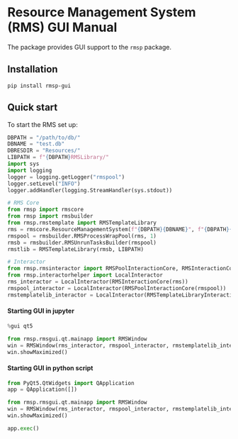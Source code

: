 # Resource Management System (RMS) GUI Manual

The package provides GUI support to the `rmsp` package. 

## Installation

```
pip install rmsp-gui
```

## Quick start

To start the RMS set up:

```python
DBPATH = "/path/to/db/"
DBNAME = "test.db"
DBRESDIR = "Resources/"
LIBPATH = f"{DBPATH}RMSLibrary/"
import sys
import logging
logger = logging.getLogger("rmspool")
logger.setLevel("INFO")
logger.addHandler(logging.StreamHandler(sys.stdout))

# RMS Core
from rmsp import rmscore
from rmsp import rmsbuilder
from rmsp.rmstemplate import RMSTemplateLibrary
rms = rmscore.ResourceManagementSystem(f"{DBPATH}{DBNAME}", f"{DBPATH}{DBRESDIR}")
rmspool = rmsbuilder.RMSProcessWrapPool(rms, 1)
rmsb = rmsbuilder.RMSUnrunTasksBuilder(rmspool)
rmstlib = RMSTemplateLibrary(rmsb, LIBPATH)

# Interactor
from rmsp.rmsinteractor import RMSPoolInteractionCore, RMSInteractionCore, RMSTemplateLibraryInteractionCore
from rmsp.interactorhelper import LocalInteractor
rms_interactor = LocalInteractor(RMSInteractionCore(rms))
rmspool_interactor = LocalInteractor(RMSPoolInteractionCore(rmspool))
rmstemplatelib_interactor = LocalInteractor(RMSTemplateLibraryInteractionCore(rmstlib))

```



#### Starting GUI in jupyter

```python
%gui qt5

from rmsp.rmsgui.qt.mainapp import RMSWindow
win = RMSWindow(rms_interactor, rmspool_interactor, rmstemplatelib_interactor)
win.showMaximized()


```

#### Starting GUI in python script

```python
from PyQt5.QtWidgets import QApplication
app = QApplication([])

from rmsp.rmsgui.qt.mainapp import RMSWindow
win = RMSWindow(rms_interactor, rmspool_interactor, rmstemplatelib_interactor)
win.showMaximized()

app.exec()
```



